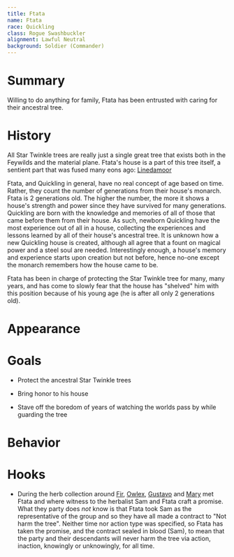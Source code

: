 ```yaml
---
title: Ftata
name: Ftata
race: Quickling
class: Rogue Swashbuckler
alignment: Lawful Neutral
background: Soldier (Commander)
---
```


# Summary

Willing to do anything for family, Ftata has been entrusted with caring for their ancestral tree.

# History

All Star Twinkle trees are really just a single great tree that exists both in the Feywilds and the material plane. Ftata's house is a part of this tree itself, a sentient part that was fused many eons ago: [Linedamoor](../organizations/house-of-linedamoor.md)

Ftata, and Quickling in general, have no real concept of age based on time. Rather, they count the number of generations from their house's monarch. Ftata is 2 generations old. The higher the number, the more it shows a house's strength and power since they have survived for many generations. Quickling are born with the knowledge and memories of all of those that came before them from their house. As such, newborn Quickling have the most experience out of all in a house, collecting the experiences and lessons learned by all of their house's ancestral tree. It is unknown how a new Quickling house is created, although all agree that a fount on magical power and a steel soul are needed. Interestingly enough, a house's memory and experience starts upon creation but not before, hence no-one except the monarch remembers how the house came to be.

Ftata has been in charge of protecting the Star Twinkle tree for many, many years, and has come to slowly fear that the house has "shelved" him with this position because of his young age (he is after all only 2 generations old).

# Appearance

# Goals

- Protect the ancestral Star Twinkle trees

- Bring honor to his house

- Stave off the boredom of years of watching the worlds pass by while guarding the tree

# Behavior



# Hooks

- During the herb collection around [Fir](../places/fir.md), [Owlex](../characters/owlex.md), [Gustavo](../characters/gustavo.md) and [Mary](../characters/mary-tanner.md) met Ftata and where witness to the herbalist Sam and Ftata craft a promise. What they party does *not* know is that Ftata took Sam as the representative of the group and so they have all made a contract to "Not harm the tree". Neither time nor action type was specified, so Ftata has taken the promise, and the contract sealed in blood (Sam), to mean that the party and their descendants will never harm the tree via action, inaction, knowingly or unknowingly, for all time. 
